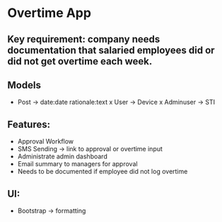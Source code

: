 # Overtime App

## Key requirement: company needs documentation that salaried employees did or did not get overtime each week.

## Models

- Post -> date:date rationale:text
x User -> Device
x Adminuser -> STI

## Features:

- Approval Workflow
- SMS Sending -> link to approval or overtime input
- Administrate admin dashboard
- Email summary to managers for approval
- Needs to be documented if employee did not log overtime

## UI:

- Bootstrap -> formatting
